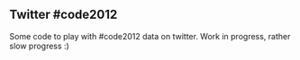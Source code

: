 Twitter #code2012
---

Some code to play with #code2012 data on twitter.
Work in progress, rather slow progress :)
